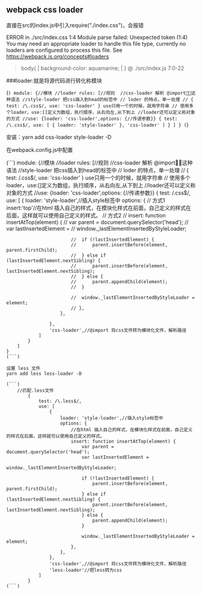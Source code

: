 ## webpack css loader
直接在src的index.js中引入require("./index.css")，会报错

ERROR in ./src/index.css 1:4
Module parse failed: Unexpected token (1:4)
You may need an appropriate loader to handle this file type, currently no loaders are configured to process this file. See https://webpack.js.org/concepts#loaders
> body{
|       background-color: aquamarine;
| }
 @ ./src/index.js 7:0-22

 ###loader:就是将源代码进行转化称模块

 (```)
 	module: {//模块
		//loader
		rules: [//规则 
			//css-loader 解析 @import这种语法
			//style-loader 把css插入到head的标签中
			// loder 的特点，单一处理
			// { test: /\.css$/, use: 'css-loader' } use只用一个的时候，就用字符串
			// 使用多个loader，use:[]定义为数组，执行顺序，从右向左,从下到上
			//loader还可以定义称对象的方式
			//use: {loader: 'css-loader',options: {//传递参数}}
			{
				test: /\.css$/,
				use: [
					{ loader: 'style-loader' },
					'css-loader'
				]
			}
		]
	}
(```)

安装：yarn add css-loader style-loader -D

在webpack.config.js中配置

 (```)
	module: {//模块
		//loader
		rules: [//规则 
			//css-loader 解析 @import这种语法
			//style-loader 把css插入到head的标签中
			// loder 的特点，单一处理
			// { test: /\.css$/, use: 'css-loader' } use只用一个的时候，就用字符串
			// 使用多个loader，use:[]定义为数组，执行顺序，从右向左,从下到上
			//loader还可以定义称对象的方式
			//use: {loader: 'css-loader',options: {//传递参数}}
			{
				test: /\.css$/,
				use: [
					{
						loader: 'style-loader',//插入style标签中
						options: {
							// 方式1
							insert:'top'//在html 插入自己的样式，在模块化样式在前面，自己定义的样式在后面，这样就可以使用自己定义的样式。
							// 方式2
							// insert: function insertAtTop(element) {
							// 	var parent = document.querySelector('head');
							// 	var lastInsertedElement =
							// 		window._lastElementInsertedByStyleLoader;

							// 	if (!lastInsertedElement) {
							// 		parent.insertBefore(element, parent.firstChild);
							// 	} else if (lastInsertedElement.nextSibling) {
							// 		parent.insertBefore(element, lastInsertedElement.nextSibling);
							// 	} else {
							// 		parent.appendChild(element);
							// 	}

							// 	window._lastElementInsertedByStyleLoader = element;
							// },
						},
						
					},
					'css-loader',//@import 将css文件转为模块化文件，解析路径
				]
			}
		]
	}
	(```)

	设置 less 文件
	yarn add less less-loader -D

	(```)
		//匹配.less文件
			{
				test: /\.less$/,
				use: [
					{
						loader: 'style-loader',//插入style标签中
						options: {
							//在html 插入自己的样式，在模块化样式在前面，自己定义的样式在后面，这样就可以使用自己定义的样式。
							insert: function insertAtTop(element) {
								var parent = document.querySelector('head');
								var lastInsertedElement =
									window._lastElementInsertedByStyleLoader;

								if (!lastInsertedElement) {
									parent.insertBefore(element, parent.firstChild);
								} else if (lastInsertedElement.nextSibling) {
									parent.insertBefore(element, lastInsertedElement.nextSibling);
								} else {
									parent.appendChild(element);
								}

								window._lastElementInsertedByStyleLoader = element;
							},
						},
					},
					'css-loader',//@import 将css文件转为模块化文件，解析路径
					'less-loader'//把less转为css
				]
			}
	(```)





